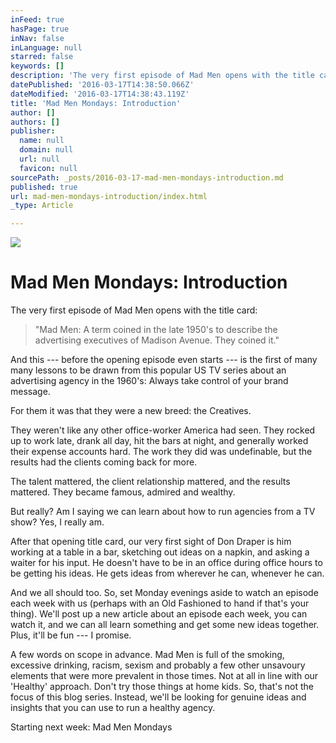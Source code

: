 ```yaml
---
inFeed: true
hasPage: true
inNav: false
inLanguage: null
starred: false
keywords: []
description: 'The very first episode of Mad Men opens with the title card:'
datePublished: '2016-03-17T14:38:50.066Z'
dateModified: '2016-03-17T14:38:43.119Z'
title: 'Mad Men Mondays: Introduction'
author: []
authors: []
publisher:
  name: null
  domain: null
  url: null
  favicon: null
sourcePath: _posts/2016-03-17-mad-men-mondays-introduction.md
published: true
url: mad-men-mondays-introduction/index.html
_type: Article

---
```

![](https://the-grid-user-content.s3-us-west-2.amazonaws.com/fcaca3c6-cce3-4ef5-8745-db58ef13d040.jpg)

# Mad Men Mondays: Introduction

The very first episode of Mad Men opens with the title card:

> "Mad Men: A term coined in the late 1950's to describe the advertising executives of Madison Avenue. They coined it."

And this --- before the opening episode even starts --- is the first of many many lessons to be drawn from this popular US TV series about an advertising agency in the 1960's: Always take control of your brand message.

For them it was that they were a new breed: the Creatives.

They weren't like any other office-worker America had seen. They rocked up to work late, drank all day, hit the bars at night, and generally worked their expense accounts hard. The work they did was undefinable, but the results had the clients coming back for more.

The talent mattered, the client relationship mattered, and the results mattered. They became famous, admired and wealthy.

But really? Am I saying we can learn about how to run agencies from a TV show? Yes, I really am.

After that opening title card, our very first sight of Don Draper is him working at a table in a bar, sketching out ideas on a napkin, and asking a waiter for his input. He doesn't have to be in an office during office hours to be getting his ideas. He gets ideas from wherever he can, whenever he can.

And we all should too. So, set Monday evenings aside to watch an episode each week with us (perhaps with an Old Fashioned to hand if that's your thing). We'll post up a new article about an episode each week, you can watch it, and we can all learn something and get some new ideas together. Plus, it'll be fun --- I promise.

A few words on scope in advance. Mad Men is full of the smoking, excessive drinking, racism, sexism and probably a few other unsavoury elements that were more prevalent in those times. Not at all in line with our 'Healthy' approach. Don't try those things at home kids. So, that's not the focus of this blog series. Instead, we'll be looking for genuine ideas and insights that you can use to run a healthy agency.

Starting next week: Mad Men Mondays
